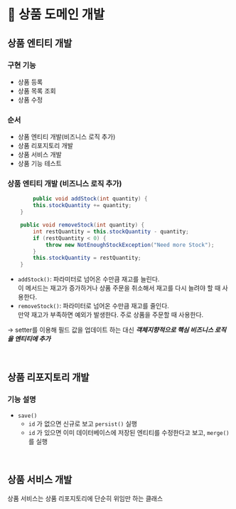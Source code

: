 # 🌱 상품 도메인 개발

## 상품 엔티티 개발

### 구현 기능

- 상품 등록
- 상품 목록 조회
- 상품 수정

### 순서

- 상품 엔티티 개발(비즈니스 로직 추가)
- 상품 리포지토리 개발
- 상품 서비스 개발
- 상품 기능 테스트

### 상품 엔티티 개발 (비즈니스 로직 추가)

```java
		public void addStock(int quantity) {
        this.stockQuantity += quantity;
    }

    public void removeStock(int quantity) {
        int restQuantity = this.stockQuantity - quantity;
        if (restQuantity < 0) {
            throw new NotEnoughStockException("Need more Stock");
        }
        this.stockQuantity = restQuantity;
    }
```

- `addStock()`: 파라미터로 넘어온 수만큼 재고를 늘린다.  
이 메서드는 재고가 증가하거나 상품 주문을 취소해서 재고를 다시 늘려야 할 때 사용한다.
- `removeStock()`: 파라미터로 넘어온 수만큼 재고를 줄인다.  
만약 재고가 부족하면 예외가 발생한다. 주로 상품을 주문할 때 사용한다.

→ setter를 이용해 필드 값을 업데이트 하는 대신 ***객체지향적으로 핵심 비즈니스 로직을 엔티티에 추가***

&nbsp;

## 상품 리포지토리 개발

### 기능 설명

- `save()`
    - `id` 가 없으면 신규로 보고 `persist()` 실행
    - `id` 가 있으면 이미 데이터베이스에 저장된 엔티티를 수정한다고 보고, `merge()` 를 실행

&nbsp;

## 상품 서비스 개발

상품 서비스는 상품 리포지토리에 단순히 위임만 하는 클래스
